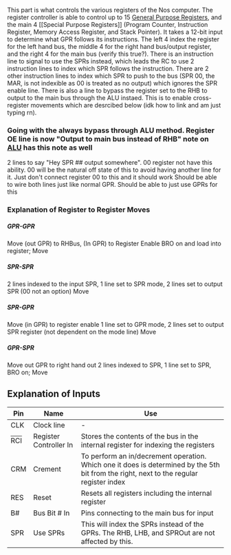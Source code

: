 This part is what controls the various registers of the Nos computer. The register controller is able to control up to 15 [General Purpose Registers](documentation/General-Purpose-Registers.md), and the main 4 [[Special Purpose Registers]] (Program Counter, Instruction Register, Memory Access Register, and Stack Pointer). It takes a 12-bit input to determine what GPR follows its instructions. The left 4 index the register for the left hand bus, the middle 4 for the right hand bus/output register, and the right 4 for the main bus (verify this true?). There is an instruction line to signal to use the SPRs instead, which leads the RC to use 2 instruction lines to index which SPR follows the instruction. There are 2 other instruction lines to index which SPR to push to the bus (SPR 00, the MAR, is not indexible as 00 is treated as no output) which ignores the SPR enable line. There is also a line to bypass the register set to the RHB to output to the main bus through the ALU instaed. This is to enable cross-register movements which are desrcibed below (idk how to link and am just typing rn).




### Going with the always bypass through ALU method. Register OE line is now "Output to main bus instead of RHB" note on [ALU](documentation/ALU.md) has this note as well
2 lines to say "Hey SPR ## output somewhere". 00 register not have this ability. 00 will be the natural off state of this to avoid having another line for it. Just don't connect register 00 to this and it should work
Should be able to wire both lines just like normal GPR. Should be able to just use GPRs for this

### Explanation of Register to Register Moves
##### GPR-GPR
Move (out GPR) to RHBus, (In GPR) to Register Enable
BRO on and load into register; Move

##### SPR-SPR
2 lines indexed to the input SPR, 1 line set to SPR mode, 2 lines set to output SPR (00 not an option)
Move

##### SPR-GPR
Move (in GPR) to register enable
1 line set to GPR mode, 2 lines set to output SPR register (not dependent on the mode line)
Move

##### GPR-SPR
Move out GPR to right hand out
2 lines indexed to SPR, 1 line set to SPR, BRO on; Move


## Explanation of Inputs

| Pin                                                | Name                   | Use                                                                                                                                     |
| -------------------------------------------------- | ---------------------- | --------------------------------------------------------------------------------------------------------------------------------------- |
| CLK                                                | Clock line             | -                                                                                                                                       |
| <span style="text-decoration: overline">RCI</span> | Register Controller In | Stores the contents of the bus in the internal register for indexing the registers                                                      |
| CRM                                                | Crement                | To perform an in/decrement operation. Which one it does is determined by the 5th bit from the right, next to the regular register index |
| RES                                                | Reset                  | Resets all registers including the internal register                                                                                    |
| B#                                                 | Bus Bit # In           | Pins connecting to the main bus for input                                                                                               |
| SPR                                                | Use SPRs               | This will index the SPRs instead of the GPRs. The RHB, LHB, and SPROut are not affected by this.                                        |
